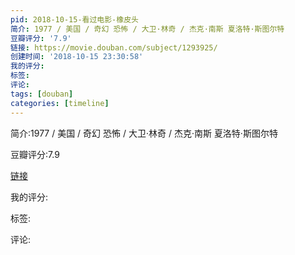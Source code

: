 ```yaml
---
pid: 2018-10-15-看过电影-橡皮头
简介: 1977 / 美国 / 奇幻 恐怖 / 大卫·林奇 / 杰克·南斯 夏洛特·斯图尔特
豆瓣评分: '7.9'
链接: https://movie.douban.com/subject/1293925/
创建时间: '2018-10-15 23:30:58'
我的评分:
标签:
评论:
tags: [douban]
categories: [timeline]
---
```

简介:1977 / 美国 / 奇幻 恐怖 / 大卫·林奇 / 杰克·南斯 夏洛特·斯图尔特

豆瓣评分:7.9

[链接](https://movie.douban.com/subject/1293925/)

我的评分:

标签:

评论:

